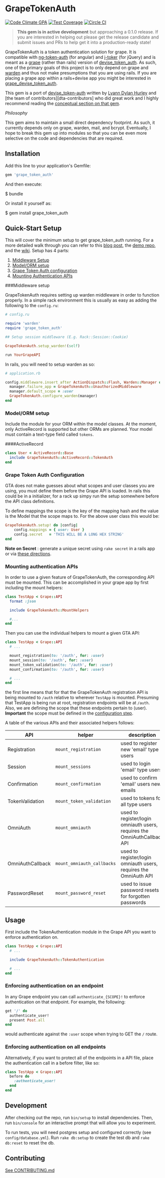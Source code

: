 # GrapeTokenAuth
[![Code Climate GPA][11]][12] [![Test Coverage][13]][14] [![Circle CI][15]][16]

> __This gem is in active development__ but approaching a 0.1.0 release. If you
are interested in helping out please get the release candidate and submit issues
and PRs to help get it into a production-ready state!

GrapeTokenAuth is a token authentication solution for grape. It is compatible
with [ng-token-auth][1] (for angular) and [j-toker][2] (for jQuery) and is meant
as a [grape][4] (rather than rails) version of [devise_token_auth][3]. As such,
one of the primary goals of this project is to only depend on grape and
[warden][9] and thus not make presumptions that you are using rails. If
you are placing a grape app within a rails+devise app you might be
interested in [grape_devise_token_auth][5].

This gem is a port of [devise_token-auth][4] written by [Lyann Dylan Hurley][6]
and [the team of contributors][dta-contributors] who did great work and I highly
recommend reading the [conceptual section on that gem][7].

_Philosophy_

This gem aims to maintain a small direct dependency footprint. As such,
it currently depends only on grape, warden, mail, and bcrypt. Eventually, I hope
to break this gem up into modules so that you can be even more selective on the
code and dependencies that are required.

## Installation

Add this line to your application's Gemfile:

```ruby
gem 'grape_token_auth'
```

And then execute:

$ bundle

Or install it yourself as:

$ gem install grape_token_auth

## Quick-Start Setup

This will cover the minimum setup to get grape\_token\_auth running. For a more
detailed walk through you can refer to this [blog post][gta-setup], the [demo
repo][demo-repo], and the [wiki][gta-wiki]. Setup has 4 parts:

1. [Middleware Setup](#middlewaresetup)
2. [Model/ORM setup](#modelormsetup)
3. [Grape Token Auth configuration](#grapetokenauthconfiguration)
4. [Mounting Authentication APIs](#mountingauthenticationapis)

###Middleware setup

GrapeTokenAuth requires setting up warden middleware in order to function
properly. In a simple rack environment this is usually as easy as adding the
following to the `config.ru`:

```ruby
# config.ru

require 'warden'
require 'grape_token_auth'

## Setup session middleware (E.g. Rack::Session::Cookie)

GrapeTokenAuth.setup_warden!(self)

run YourGrapeAPI
```

In rails, you will need to setup warden as so:

```ruby
# application.rb

config.middleware.insert_after ActionDispatch::Flash, Warden::Manager do |manager|
  manager.failure_app = GrapeTokenAuth::UnauthorizedMiddleware
  manager.default_scope = :user
  GrapeTokenAuth.configure_warden(manager)
end
```

### Model/ORM setup

Include the module for your ORM within the model classes. At the moment, only
ActiveRecord is supported but other ORMs are planned. Your model must
contain a text-type field called `tokens`.

####ActiveRecord

```ruby
class User < ActiveRecord::Base
  include GrapeTokenAuth::ActiveRecord::TokenAuth
end
```

### Grape Token Auth Configuration

GTA does not make guesses about what scopes and user classes you are using, you
must define them before the Grape API is loaded. In rails this could be in a
initializer, for a rack up simpy run the setup somewhere before the API class
definitions.

To define mappings the scope is the key of the mapping hash and the value is the
Model that the scope maps to. For the above user class this would be:

```ruby
GrapeTokenAuth.setup! do |config|
	config.mappings = { user: User }
	config.secret   = 'THIS WILL BE A LONG HEX STRING'
end
```

**Note on Secret** : generate a unique secret using `rake secret` in a rails app
or via [these directions][secret].


### Mounting authentication APIs

In order to use a given feature of GrapeTokenAuth, the corresponding API must be
mounted. This can be accomplished in your grape app by first including the mount
helpers:


```ruby
class TestApp < Grape::API
  format :json

  include GrapeTokenAuth::MountHelpers

  #...
end
```

Then you can use the individual helpers to mount a given GTA API:

```ruby
class TestApp < Grape::API
  # ...

  mount_registration(to: '/auth', for: :user)
  mount_session(to: '/auth', for: :user)
  mount_token_validation(to: '/auth', for: :user)
  mount_confirmation(to: '/auth', for: :user)

  # ...
end
```


the first line means that for that the GrapeTokenAuth registration API is being
mounted to `/auth` relative to wherever `TestApp` is mounted. Presuming that
TestApp is being run at root, registration endpoints will be at `/auth`. Also,
we are defining the scope that these endpoints pertain to (user). **Important**
the scope must be defined in the [configuration
step](#grapetokenauthconfiguration).

A table of the various APIs and their associated helpers follows:

| API | helper | description |
| --- | --- | --- |
| Registration         | `mount_registration` | used to register new 'email' type users |
| Session              | `mount_sessions`     | used to login 'email' type users        |
| Confirmation | `mount_confirmation` | used to confirm 'email' users new emails |
| TokenValidation      | `mount_token_validation`      | used to tokens for all type users        |
| OmniAuth | `mount_omniauth` | used to register/login omniauth users, requires the OmniAuthCallback API |
| OmniAuthCallback | `mount_omniauth_callbacks` |  used to register/login omniauth users, requires the OmniAuth API|
| PasswordReset | `mount_password_reset` | used to issue password resets for forgotten passwords|

## Usage

First include the TokenAuthentication module in the Grape API you want to
enforce authentication on.

```ruby
class TestApp < Grape::API
  # ...

  include GrapeTokenAuth::TokenAuthentication

  # ...
end
```

### Enforcing authentication on an endpoint

In any Grape endpoint you can call `authenticate_{SCOPE}!` to enforce
authentication on that endpoint. For example, the following:

```ruby
get '/' do
  authenticate_user!
  present Post.all
end
```

would authenticate against the `:user` scope when trying to GET the `/` route.


### Enforcing authentication on all endpoints

Alternatively, if you want to protect all of the endpoints in a API file, place
the authentication call in a before filter, like so:

```ruby
class TestApp < Grape::API
  before do
    :authenticate_user!
  end
end
```

## Development

After checking out the repo, run `bin/setup` to install dependencies. Then,
run `bin/console` for an interactive prompt that will allow you to experiment.

To run tests, you will need postgres setup and configured correctly (see
`config/database.yml`). Run `rake db:setup` to create the test db and `rake db:reset`
to reset the db.


## Contributing

[See CONTRIBUTING.md][contributing]

[1]: https://github.com/lynndylanhurley/ng-token-auth
[2]: https://github.com/lynndylanhurley/j-toker
[3]: https://github.com/lynndylanhurley/devise_token_auth
[4]: https://github.com/intridea/grape
[5]: https://github.com/mcordell/grape_devise_token_auth
[6]: https://github.com/lynndylanhurley
[7]: https://github.com/lynndylanhurley/devise_token_auth#conceptual
[8]: https://rubygems.org
[9]: https://github.com/hassox/warden
[10]: https://github.com/mcordell/grape_token_auth/milestones/Devise%20Token%20Auth%20Functional%20Parity
[11]: https://codeclimate.com/github/mcordell/grape_token_auth/badges/gpa.svg
[12]: https://codeclimate.com/github/mcordell/grape_token_auth
[13]: https://codeclimate.com/github/mcordell/grape_token_auth/badges/coverage.svg
[14]: https://codeclimate.com/github/mcordell/grape_token_auth/coverage
[15]: https://circleci.com/gh/mcordell/grape_token_auth.svg?style=svg
[16]: https://circleci.com/gh/mcordell/grape_token_auth
[contributing]: https://github.com/mcordell/grape_token_auth/blob/master/CONTRIBUTING.md
[gta-wiki]: https://github.com/mcordell/grape_token_auth/wiki
[demo-repo]: https://github.com/mcordell/grape_token_auth_demo
[gta-setup]: http://blog.mikecordell.com/grape-token-auth/2015/09/15/setting-up-authentication-on-a-grape-api-with-grapetokenauth.html
[secret]: http://www.jamesbadger.ca/2012/12/18/generate-new-secret-token/
